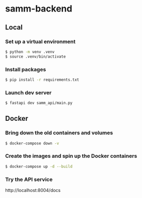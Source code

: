 # samm-backend

## Local
### Set up a virtual environment
```sh
$ python -m venv .venv
$ source .venv/bin/activate
```

### Install packages
```sh
$ pip install -r requirements.txt
```

### Launch dev server
```sh
$ fastapi dev samm_api/main.py
```

## Docker
### Bring down the old containers and volumes
```sh
$ docker-compose down -v
```

### Create the images and spin up the Docker containers
```sh
$ docker-compose up -d --build
```

### Try the API service
http://localhost:8004/docs